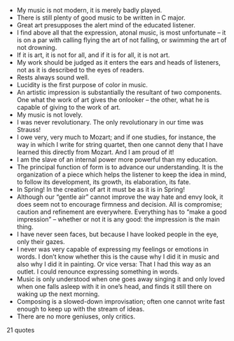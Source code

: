  - My music is not modern, it is merely badly played.
 - There is still plenty of good music to be written in C major.
 - Great art presupposes the alert mind of the educated listener.
 - I find above all that the expression, atonal music, is most unfortunate – it is on a par with calling flying the art of not falling, or swimming the art of not drowning.
 - If it is art, it is not for all, and if it is for all, it is not art.
 - My work should be judged as it enters the ears and heads of listeners, not as it is described to the eyes of readers.
 - Rests always sound well.
 - Lucidity is the first purpose of color in music.
 - An artistic impression is substantially the resultant of two components. One what the work of art gives the onlooker – the other, what he is capable of giving to the work of art.
 - My music is not lovely.
 - I was never revolutionary. The only revolutionary in our time was Strauss!
 - I owe very, very much to Mozart; and if one studies, for instance, the way in which I write for string quartet, then one cannot deny that I have learned this directly from Mozart. And I am proud of it!
 - I am the slave of an internal power more powerful than my education.
 - The principal function of form is to advance our understanding. It is the organization of a piece which helps the listener to keep the idea in mind, to follow its development, its growth, its elaboration, its fate.
 - In Spring! In the creation of art it must be as it is in Spring!
 - Although our “gentle air” cannot improve the way hate and envy look, it does seem not to encourage firmness and decision. All is compromise; caution and refinement are everywhere. Everything has to “make a good impression” – whether or not it is any good: the impression is the main thing.
 - I have never seen faces, but because I have looked people in the eye, only their gazes.
 - I never was very capable of expressing my feelings or emotions in words. I don’t know whether this is the cause why I did it in music and also why I did it in painting. Or vice versa: That I had this way as an outlet. I could renounce expressing something in words.
 - Music is only understood when one goes away singing it and only loved when one falls asleep with it in one’s head, and finds it still there on waking up the next morning.
 - Composing is a slowed-down improvisation; often one cannot write fast enough to keep up with the stream of ideas.
 - There are no more geniuses, only critics.

21 quotes